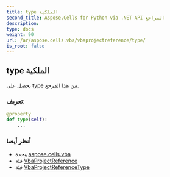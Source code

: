 ```yaml
---
title: type الملكية
second_title: Aspose.Cells for Python via .NET API المراجع
description:
type: docs
weight: 90
url: /ar/aspose.cells.vba/vbaprojectreference/type/
is_root: false
---
```

##  type الملكية

يحصل على type من هذا المرجع.
###  تعريف:
```python
@property
def type(self):
    ...
```

###  أنظر أيضا
* وحدة [aspose.cells.vba](../../)
* فئة [VbaProjectReference](/cells/python-net/ar/aspose.cells.vba/vbaprojectreference)
* فئة [VbaProjectReferenceType](/cells/python-net/ar/aspose.cells.vba/vbaprojectreferencetype)
